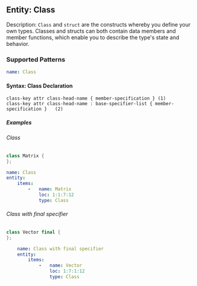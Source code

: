 ## Entity: Class
Description: `Class` and `struct` are the constructs whereby you define your own types. Classes and structs can both contain data members and member functions, which enable you to describe the type's state and behavior.

### Supported Patterns

```yaml
name: Class
```
#### Syntax: Class Declaration

```text
class-key attr class-head-name { member-specification }	(1)	
class-key attr class-head-name : base-specifier-list { member-specification }	(2)	
```

##### Examples

###### Class
```cpp
class Matrix {
};
```

```yaml
name: Class
entity:
    items:
        -   name: Matrix
            loc: 1:1:7:12
            type: Class
```

###### Class with final specifier
```cpp
class Vector final {
};
```

```yaml
    name: Class with final specifier
    entity:
        items:
            -   name: Vector
                loc: 1:7:1:12
                type: Class
```